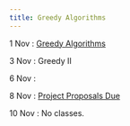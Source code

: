 ```yaml
---
title: Greedy Algorithms 
---
```


1 Nov
: [Greedy Algorithms](https://msu.github.io/csci-432-fall2023/assets/pdfs/11-01_notes.pdf)

3 Nov
: Greedy II

6 Nov
:

8 Nov
: [Project Proposals
Due](https://msu.github.io/csci-432-fall2023/assets/pdfs/project.pdf)

10 Nov
: No classes.

